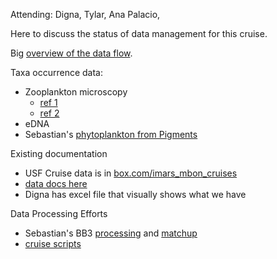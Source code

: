 Attending: Digna, Tylar, Ana Palacio, 

Here to discuss the status of data management for this cruise.

Big [overview of the data flow](https://github.com/USF-IMARS/data-docs/tree/master/raw_data_collection_event_types/MBON_cruises#data-processing-pipeline).

Taxa occurrence data: 
* Zooplankton microscopy
    * [ref 1](https://github.com/USF-IMARS/mbon_zooplankton_to_dwc)
    * [ref 2](https://github.com/USF-IMARS/zoo-taxonomy-to-darwin-core) 
* eDNA
* Sebastian's [phytoplankton from Pigments](https://github.com/USF-IMARS/MBON_phytoplankton_pigments)

Existing documentation
* USF Cruise data is in [box.com/imars_mbon_cruises](https://usf.app.box.com/folder/179388329770?s=f6kujckfibt78al222ied0w2m6dxa529)
* [data docs here](https://github.com/USF-IMARS/data-docs/tree/master/raw_data_collection_event_types/MBON_cruises)
* Digna has excel file that visually shows what we have

Data Processing Efforts
* Sebastian's BB3 [processing](https://github.com/USF-IMARS/BB3_processing) and [matchup](https://github.com/USF-IMARS/bb3_matchup)
* [cruise scripts](https://github.com/USF-IMARS/mbon_cruise_scripts)
